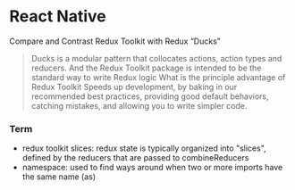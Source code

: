 # React Native

Compare and Contrast Redux Toolkit with Redux “Ducks”
  > Ducks is a modular pattern that collocates actions, action types and reducers. And the Redux Toolkit package is intended to be the standard way to write Redux logic
What is the principle advantage of Redux Toolkit
  > Speeds up development, by baking in our recommended best practices, providing good default behaviors, catching mistakes, and allowing you to write simpler code.
  
  
### Term
- redux toolkit slices: redux state is typically organized into "slices", defined by the reducers that are passed to combineReducers
- namespace: used to find ways around when two or more imports have the same name (as)
